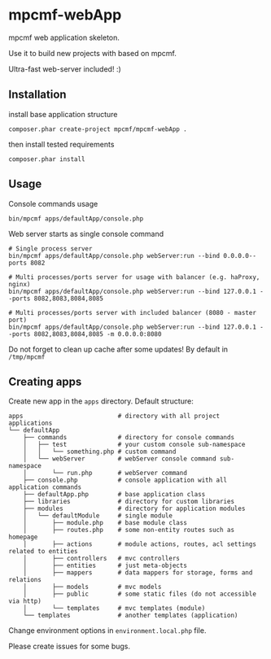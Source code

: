 # mpcmf-webApp

mpcmf web application skeleton.

Use it to build new projects with based on mpcmf.

Ultra-fast web-server included! :)

Installation
---
install base application structure
```
composer.phar create-project mpcmf/mpcmf-webApp .
```

then install tested requirements
```
composer.phar install
```

Usage
---
Console commands usage
```
bin/mpcmf apps/defaultApp/console.php
```

Web server starts as single console command
```
# Single process server
bin/mpcmf apps/defaultApp/console.php webServer:run --bind 0.0.0.0--ports 8082

# Multi processes/ports server for usage with balancer (e.g. haProxy, nginx)
bin/mpcmf apps/defaultApp/console.php webServer:run --bind 127.0.0.1 --ports 8082,8083,8084,8085

# Multi processes/ports server with included balancer (8080 - master port)
bin/mpcmf apps/defaultApp/console.php webServer:run --bind 127.0.0.1 --ports 8082,8083,8084,8085 -m 0.0.0.0:8080
```

Do not forget to clean up cache after some updates! By default in `/tmp/mpcmf`

Creating apps
---
Create new app in the `apps` directory.
Default structure:
```
apps                          # directory with all project applications
└── defaultApp
    ├── commands              # directory for console commands
    │   ├── test              # your custom console sub-namespace
    │   │   └── something.php # custom command
    │   └── webServer         # webServer console command sub-namespace
    │       └── run.php       # webServer command
    ├── console.php           # console application with all application commands
    ├── defaultApp.php        # base application class
    ├── libraries             # directory for custom libraries
    ├── modules               # directory for application modules
    │   └── defaultModule     # single module
    │       ├── module.php    # base module class
    │       ├── routes.php    # some non-entity routes such as homepage
    │       ├── actions       # module actions, routes, acl settings related to entities
    │       ├── controllers   # mvc controllers
    │       ├── entities      # just meta-objects
    │       ├── mappers       # data mappers for storage, forms and relations
    │       ├── models        # mvc models
    │       ├── public        # some static files (do not accessible via http)
    │       └── templates     # mvc templates (module)
    └── templates             # another templates (application)
```

Change environment options in `environment.local.php` file.

Please create issues for some bugs.
